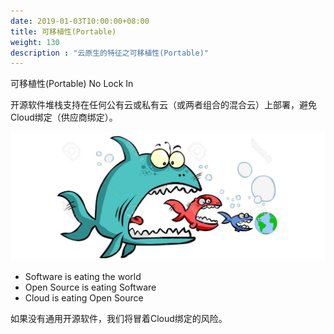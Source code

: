 ```yaml
---
date: 2019-01-03T10:00:00+08:00
title: 可移植性(Portable)
weight: 130
description : "云原生的特征之可移植性(Portable)"
---
```




可移植性(Portable)   No Lock In

开源软件堆栈支持在任何公有云或私有云（或两者组合的混合云）上部署，避免Cloud绑定（供应商绑定）。

![](../../data/slides2017/images/what-is-cloud-native-and-why-should-i-care/eating.jpg)

- Software is eating the world
- Open Source is eating Software
- Cloud is eating Open Source

如果没有通用开源软件，我们将冒着Cloud绑定的风险。



